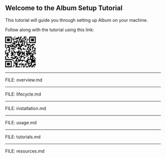 ## Welcome to the Album Setup Tutorial

This tutorial will guide you through setting up Album on your machine.

Follow along with the tutorial using this link:

![QR code link to this tutorial](./img/tutorial_qrcode_link.png)

---

FILE: overview.md

---

FILE: lifecycle.md

---

FILE: installation.md

---

FILE: usage.md

---

FILE: tutorials.md

---

FILE: resources.md
